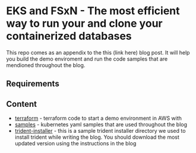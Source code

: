 # EKS and FSxN - The most efficient way to run your and clone your containerized databases

This repo comes as an appendix to the this (link here) blog post. It will help you build the demo enviroment and run the code samples that are mendioned throughout the blog. 

## Requirements

## Content
- [terraform](/terraform) - terraform code to start a demo environment in AWS with 
- [samples](/samples) - kubernetes yaml samples that are used throughout the blog
- [trident-installer](/trident-installer) - this is a sample trident installer directory we used to install trident while writing the blog. You should download the most updated version using the instructions in the blog
